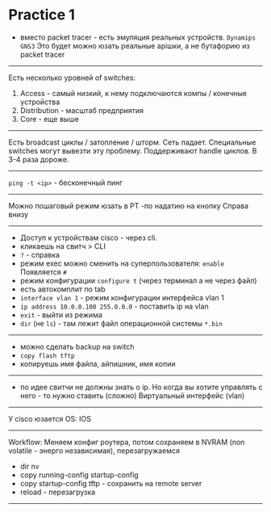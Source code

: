 # Practice 1
- вместо packet tracer - есть эмуляция реальных устройств. `Dynamips GNS3` Это будет можно юзать реальные apiшки, а не бутафорию из packet tracer

---

Есть несколько уровней of switches: 

1. Access - самый низкий, к нему подключаются компы / конечные устройства
2. Distribution - масштаб предприятия
3. Core - еще выше

---

Есть broadcast циклы / затопление / шторм. Сеть падает. Специальные switches могут вывезти эту проблему. Поддерживают handle циклов. В 3-4 раза дороже.

---

`ping -t <ip>` - бесконечный пинг

---

Можно пошаговый режим юзать в PT -по надатию на кнопку
Справа внизу

---

- Доступ к устройствам cisco - через cli.
- кликаешь на свитч > CLI
- `?` - справка
- режим exec можно сменить на суперпользователя: `enable` Появляется `#`
- режим конфигурации `configure t` (через терминал а не через файл)
- есть автокомплит по tab
- `interface vlan 1` - режим конфигурации интерфейса vlan 1
- `ip address 10.0.0.100 255.0.0.0` - поставить ip на vlan
- `exit` - выйти из режима
- `dir` (не `ls`) - там лежит файл операционной системы `*.bin`
---

- можно сделать backup на switch
- `copy flash tftp`
- копируешь имя файла, айпишник, имя копии

---

- по идее свитчи не должны знать о ip. Но когда вы хотите управлять с него - то нужно ставить (сложно) Виртуальный интерфейс (vlan)

---

У cisco юзается OS: IOS

---

Workflow:
Меняем конфиг роутера, потом сохраняем в NVRAM (non volatile - энерго независимая), перезагружаемся

- dir nv
- copy running-config startup-config 
- copy startup-config tftp - сохранить на remote server
- reload - перезагрузка

---
